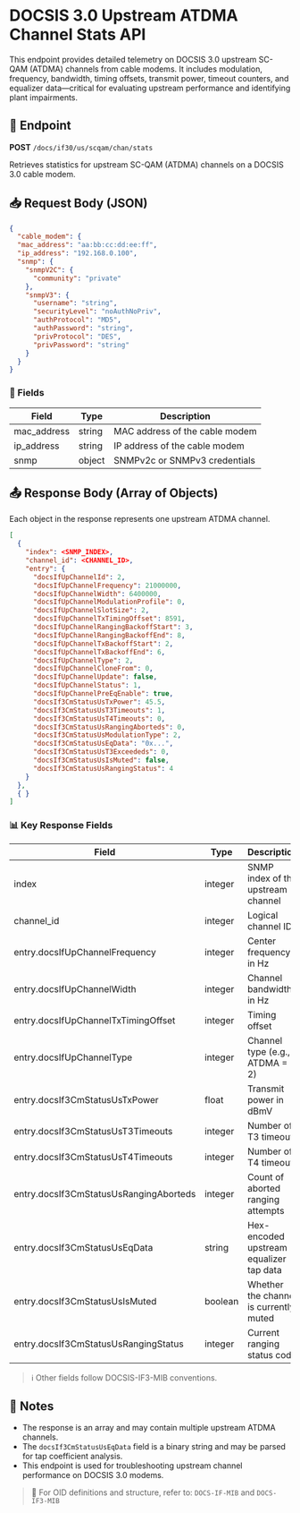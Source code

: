 # DOCSIS 3.0 Upstream ATDMA Channel Stats API

This endpoint provides detailed telemetry on DOCSIS 3.0 upstream SC-QAM (ATDMA) channels from cable modems. It includes modulation, frequency, bandwidth, timing offsets, transmit power, timeout counters, and equalizer data—critical for evaluating upstream performance and identifying plant impairments.


## 📡 Endpoint

**POST** `/docs/if30/us/scqam/chan/stats`

Retrieves statistics for upstream SC-QAM (ATDMA) channels on a DOCSIS 3.0 cable modem.

## 📥 Request Body (JSON)

```json
{
  "cable_modem": {
  "mac_address": "aa:bb:cc:dd:ee:ff",
  "ip_address": "192.168.0.100",
  "snmp": {
    "snmpV2C": {
      "community": "private"
    },
    "snmpV3": {
      "username": "string",
      "securityLevel": "noAuthNoPriv",
      "authProtocol": "MD5",
      "authPassword": "string",
      "privProtocol": "DES",
      "privPassword": "string"
    }
  }
}
```

### 🔑 Fields

| Field        | Type   | Description                    |
|---|---|---|
| mac\_address | string | MAC address of the cable modem |
| ip\_address  | string | IP address of the cable modem  |
| snmp         | object | SNMPv2c or SNMPv3 credentials  |

## 📤 Response Body (Array of Objects)

Each object in the response represents one upstream ATDMA channel.

```json
[
  {
    "index": <SNMP_INDEX>,
    "channel_id": <CHANNEL_ID>,
    "entry": {
      "docsIfUpChannelId": 2,
      "docsIfUpChannelFrequency": 21000000,
      "docsIfUpChannelWidth": 6400000,
      "docsIfUpChannelModulationProfile": 0,
      "docsIfUpChannelSlotSize": 2,
      "docsIfUpChannelTxTimingOffset": 8591,
      "docsIfUpChannelRangingBackoffStart": 3,
      "docsIfUpChannelRangingBackoffEnd": 8,
      "docsIfUpChannelTxBackoffStart": 2,
      "docsIfUpChannelTxBackoffEnd": 6,
      "docsIfUpChannelType": 2,
      "docsIfUpChannelCloneFrom": 0,
      "docsIfUpChannelUpdate": false,
      "docsIfUpChannelStatus": 1,
      "docsIfUpChannelPreEqEnable": true,
      "docsIf3CmStatusUsTxPower": 45.5,
      "docsIf3CmStatusUsT3Timeouts": 1,
      "docsIf3CmStatusUsT4Timeouts": 0,
      "docsIf3CmStatusUsRangingAborteds": 0,
      "docsIf3CmStatusUsModulationType": 2,
      "docsIf3CmStatusUsEqData": "0x...",
      "docsIf3CmStatusUsT3Exceededs": 0,
      "docsIf3CmStatusUsIsMuted": false,
      "docsIf3CmStatusUsRangingStatus": 4
    }
  },
  { }
]
```

### 📊 Key Response Fields

| Field                                  | Type    | Description                             |
|---|---|---|
| index                                  | integer | SNMP index of the upstream channel      |
| channel\_id                            | integer | Logical channel ID                      |
| entry.docsIfUpChannelFrequency         | integer | Center frequency in Hz                  |
| entry.docsIfUpChannelWidth             | integer | Channel bandwidth in Hz                 |
| entry.docsIfUpChannelTxTimingOffset    | integer | Timing offset                           |
| entry.docsIfUpChannelType              | integer | Channel type (e.g., ATDMA = 2)          |
| entry.docsIf3CmStatusUsTxPower         | float   | Transmit power in dBmV                  |
| entry.docsIf3CmStatusUsT3Timeouts      | integer | Number of T3 timeouts                   |
| entry.docsIf3CmStatusUsT4Timeouts      | integer | Number of T4 timeouts                   |
| entry.docsIf3CmStatusUsRangingAborteds | integer | Count of aborted ranging attempts       |
| entry.docsIf3CmStatusUsEqData          | string  | Hex-encoded upstream equalizer tap data |
| entry.docsIf3CmStatusUsIsMuted         | boolean | Whether the channel is currently muted  |
| entry.docsIf3CmStatusUsRangingStatus   | integer | Current ranging status code             |

> ℹ️ Other fields follow DOCSIS-IF3-MIB conventions.

## 📝 Notes

* The response is an array and may contain multiple upstream ATDMA channels.
* The `docsIf3CmStatusUsEqData` field is a binary string and may be parsed for tap coefficient analysis.
* This endpoint is used for troubleshooting upstream channel performance on DOCSIS 3.0 modems.

> 📂 For OID definitions and structure, refer to: `DOCS-IF-MIB` and `DOCS-IF3-MIB`
